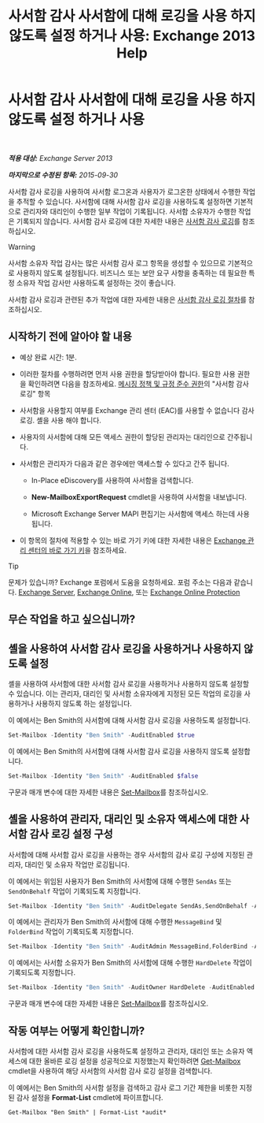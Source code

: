 ﻿---
title: '사서함 감사 사서함에 대해 로깅을 사용 하지 않도록 설정 하거나 사용: Exchange 2013 Help'
TOCTitle: 사서함 감사 사서함에 대해 로깅을 사용 하지 않도록 설정 하거나 사용
ms:assetid: c4bbfd52-6196-49c7-8c31-777fbbee11f2
ms:mtpsurl: https://technet.microsoft.com/ko-kr/library/Ff461937(v=EXCHG.150)
ms:contentKeyID: 50484108
ms.date: 05/22/2018
mtps_version: v=EXCHG.150
ms.translationtype: MT
---

# 사서함 감사 사서함에 대해 로깅을 사용 하지 않도록 설정 하거나 사용

 

_**적용 대상:** Exchange Server 2013_

_**마지막으로 수정된 항목:** 2015-09-30_

사서함 감사 로깅을 사용하여 사서함 로그온과 사용자가 로그온한 상태에서 수행한 작업을 추적할 수 있습니다. 사서함에 대해 사서함 감사 로깅을 사용하도록 설정하면 기본적으로 관리자와 대리인이 수행한 일부 작업이 기록됩니다. 사서함 소유자가 수행한 작업은 기록되지 않습니다. 사서함 감사 로깅에 대한 자세한 내용은 [사서함 감사 로깅](mailbox-audit-logging-exchange-2013-help.md)를 참조하십시오.


> [!WARNING]
> 사서함 소유자 작업 감사는 많은 사서함 감사 로그 항목을 생성할 수 있으므로 기본적으로 사용하지 않도록 설정됩니다. 비즈니스 또는 보안 요구 사항을 충족하는 데 필요한 특정 소유자 작업 감사만 사용하도록 설정하는 것이 좋습니다.



사서함 감사 로깅과 관련된 추가 작업에 대한 자세한 내용은 [사서함 감사 로깅 절차](mailbox-audit-logging-procedures-exchange-2013-help.md)를 참조하십시오.

## 시작하기 전에 알아야 할 내용

  - 예상 완료 시간: 1분.

  - 이러한 절차를 수행하려면 먼저 사용 권한을 할당받아야 합니다. 필요한 사용 권한을 확인하려면 다음을 참조하세요. [메시징 정책 및 규정 준수 권한](messaging-policy-and-compliance-permissions-exchange-2013-help.md)의 "사서함 감사 로깅" 항목

  - 사서함을 사용할지 여부를 Exchange 관리 센터 (EAC)를 사용할 수 없습니다 감사 로깅. 셸을 사용 해야 합니다.

  - 사용자의 사서함에 대해 모든 액세스 권한이 할당된 관리자는 대리인으로 간주됩니다.

  - 사서함은 관리자가 다음과 같은 경우에만 액세스할 수 있다고 간주 됩니다.
    
      - In-Place eDiscovery를 사용하여 사서함을 검색합니다.
    
      - **New-MailboxExportRequest** cmdlet을 사용하여 사서함을 내보냅니다.
    
      - Microsoft Exchange Server MAPI 편집기는 사서함에 액세스 하는데 사용 됩니다.

  - 이 항목의 절차에 적용할 수 있는 바로 가기 키에 대한 자세한 내용은 [Exchange 관리 센터의 바로 가기 키](keyboard-shortcuts-in-the-exchange-admin-center-exchange-online-protection-help.md)을 참조하세요.


> [!TIP]
> 문제가 있습니까? Exchange 포럼에서 도움을 요청하세요. 포럼 주소는 다음과 같습니다. <A href="https://go.microsoft.com/fwlink/p/?linkid=60612">Exchange Server</A>, <A href="https://go.microsoft.com/fwlink/p/?linkid=267542">Exchange Online</A>, 또는 <A href="https://go.microsoft.com/fwlink/p/?linkid=285351">Exchange Online Protection</A>



## 무슨 작업을 하고 싶으십니까?

## 셸을 사용하여 사서함 감사 로깅을 사용하거나 사용하지 않도록 설정

셸을 사용하여 사서함에 대한 사서함 감사 로깅을 사용하거나 사용하지 않도록 설정할 수 있습니다. 이는 관리자, 대리인 및 사서함 소유자에게 지정된 모든 작업의 로깅을 사용하거나 사용하지 않도록 하는 설정입니다.

이 예에서는 Ben Smith의 사서함에 대해 사서함 감사 로깅을 사용하도록 설정합니다.

```powershell
Set-Mailbox -Identity "Ben Smith" -AuditEnabled $true
```

이 예에서는 Ben Smith의 사서함에 대해 사서함 감사 로깅을 사용하지 않도록 설정합니다.

```powershell
Set-Mailbox -Identity "Ben Smith" -AuditEnabled $false
```

구문과 매개 변수에 대한 자세한 내용은 [Set-Mailbox](https://technet.microsoft.com/ko-kr/library/bb123981\(v=exchg.150\))를 참조하십시오.

## 셸을 사용하여 관리자, 대리인 및 소유자 액세스에 대한 사서함 감사 로깅 설정 구성

사서함에 대해 사서함 감사 로깅을 사용하는 경우 사서함의 감사 로깅 구성에 지정된 관리자, 대리인 및 소유자 작업만 로깅됩니다.

이 예에서는 위임된 사용자가 Ben Smith의 사서함에 대해 수행한 `SendAs` 또는 `SendOnBehalf` 작업이 기록되도록 지정합니다.

```powershell
Set-Mailbox -Identity "Ben Smith" -AuditDelegate SendAs,SendOnBehalf -AuditEnabled $true
```

이 예에서는 관리자가 Ben Smith의 사서함에 대해 수행한 `MessageBind` 및 `FolderBind` 작업이 기록되도록 지정합니다.

```powershell
Set-Mailbox -Identity "Ben Smith" -AuditAdmin MessageBind,FolderBind -AuditEnabled $true
```

이 예에서는 사서함 소유자가 Ben Smith의 사서함에 대해 수행한 `HardDelete` 작업이 기록되도록 지정합니다.

```powershell
Set-Mailbox -Identity "Ben Smith" -AuditOwner HardDelete -AuditEnabled $true
```

구문과 매개 변수에 대한 자세한 내용은 [Set-Mailbox](https://technet.microsoft.com/ko-kr/library/bb123981\(v=exchg.150\))를 참조하십시오.

## 작동 여부는 어떻게 확인합니까?

사서함에 대한 사서함 감사 로깅을 사용하도록 설정하고 관리자, 대리인 또는 소유자 액세스에 대한 올바른 로깅 설정을 성공적으로 지정했는지 확인하려면 [Get-Mailbox](https://technet.microsoft.com/ko-kr/library/bb123685\(v=exchg.150\)) cmdlet을 사용하여 해당 사서함의 사서함 감사 로깅 설정을 검색합니다.

이 예에서는 Ben Smith의 사서함 설정을 검색하고 감사 로그 기간 제한을 비롯한 지정된 감사 설정을 **Format-List** cmdlet에 파이프합니다.

    Get-Mailbox "Ben Smith" | Format-List *audit*

